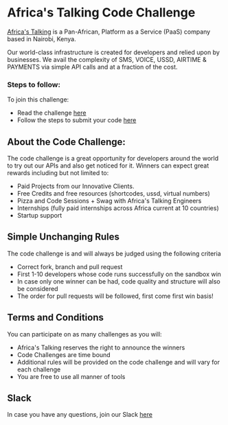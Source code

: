 # Africa's Talking Code Challenge 
[Africa's Talking](https://africastalking.com/) is a Pan-African, Platform as a Service (PaaS) company based in Nairobi, Kenya.

Our world-class infrastructure is created for developers and relied upon by businesses. We avail the complexity of SMS, VOICE, USSD, AIRTIME & PAYMENTS via simple API calls and at a fraction of the cost.

### Steps to follow:
To join this challenge:
  - Read the challenge [here](http://atdevoutreach.viewdocs.io/USSDCodeChallenge/USSDCodeChallenge/)
  - Follow the steps to submit your code [here](http://atdevoutreach.viewdocs.io/USSDCodeChallenge/USSDCodeChallengeSteps/)

## About the Code Challenge:
The code challenge is a great opportunity for developers around the world to try out our APIs and also get noticed for it.
Winners can expect great rewards including but not limited to:
  - Paid Projects from our Innovative Clients.
  - Free Credits and free resources (shortcodes, ussd, virtual numbers)
  - Pizza and Code Sessions + Swag with Africa's Talking Engineers
  - Internships (fully paid internships across Africa current at 10 countries)
  - Startup support

## Simple Unchanging Rules
The code challenge is and will always be judged using the following criteria
  - Correct fork, branch and pull request
  - First 1-10 developers whose code runs successfully on the sandbox win
  - In case only one winner can be had, code quality and structure will also be considered
  - The order for pull requests will be followed, first come first win basis!

## Terms and Conditions
You can participate on as many challenges as you will:
  - Africa's Talking reserves the right to announce the winners
  - Code Challenges are time bound
  - Additional rules will be provided on the code challenge and will vary for each challenge
  - You are free to use all manner of tools

## Slack
In case you have any questions, join our Slack [here](https://slackin-africastalking.now.sh/)
